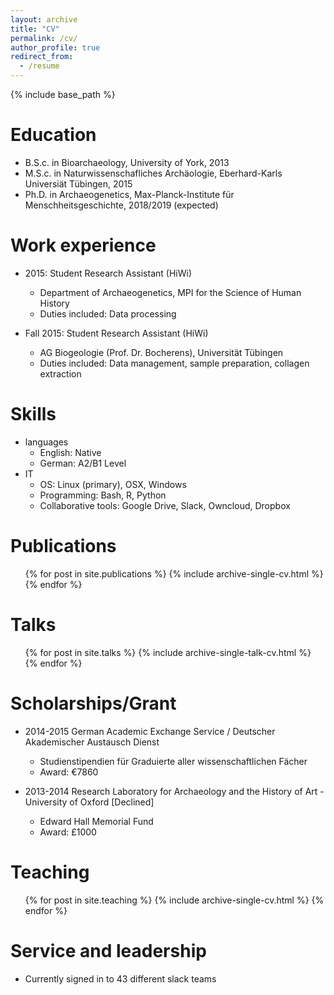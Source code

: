 ```yaml
---
layout: archive
title: "CV"
permalink: /cv/
author_profile: true
redirect_from:
  - /resume
---
```


{% include base_path %}

Education
======
* B.S.c. in Bioarchaeology, University of York, 2013
* M.S.c. in Naturwissenschafliches Archäologie, Eberhard-Karls Universiät Tübingen, 2015
* Ph.D. in Archaeogenetics, Max-Planck-Institute für Menschheitsgeschichte, 2018/2019 (expected)

Work experience
======
* 2015: Student Research Assistant (HiWi)
  * Department of Archaeogenetics, MPI for the Science of Human History
  * Duties included: Data processing

* Fall 2015: Student Research Assistant (HiWi)
  * AG Biogeologie (Prof. Dr. Bocherens), Universität Tübingen
  * Duties included: Data management, sample preparation, collagen extraction

Skills
======
* languages
  * English: Native
  * German: A2/B1 Level
* IT
  * OS: Linux (primary), OSX, Windows
  * Programming: Bash, R, Python
  * Collaborative tools: Google Drive, Slack, Owncloud, Dropbox

Publications
======
  <ul>{% for post in site.publications %}
    {% include archive-single-cv.html %}
  {% endfor %}</ul>

Talks
======
  <ul>{% for post in site.talks %}
    {% include archive-single-talk-cv.html %}
  {% endfor %}</ul>

Scholarships/Grant
======
* 2014-2015 	German Academic Exchange Service / Deutscher Akademischer Austausch Dienst
  * Studienstipendien für Graduierte aller wissenschaftlichen Fächer
  * Award: €7860

* 2013-2014	Research Laboratory for Archaeology and the History of Art - University of Oxford [Declined]
  * Edward Hall Memorial Fund
  * Award: £1000


Teaching
======
  <ul>{% for post in site.teaching %}
    {% include archive-single-cv.html %}
  {% endfor %}</ul>

Service and leadership
======
* Currently signed in to 43 different slack teams
